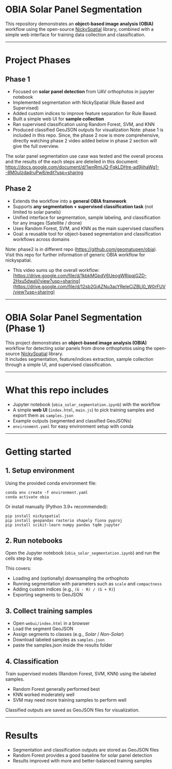# OBIA Solar Panel Segmentation

This repository demonstrates an **object-based image analysis (OBIA)** workflow using the open-source [NickySpatial](https://github.com/kshitijrajsharma/nickyspatial) library, combined with a simple web interface for training data collection and classification.

---

# Project Phases

## Phase 1 
- Focused on **solar panel detection** from UAV orthophotos in jupyter notebook
- Implemented segmentation with NickySpatial (Rule Based and Supervised)
- Added custom indices to improve feature separation for Rule Based. 
- Built a simple web UI for **sample collection**  
- Ran supervised classification using Random Forest, SVM, and KNN  
- Produced classified GeoJSON outputs for visualization
Note: phase 1 is included in this repo. Since, the phase 2 now is more comprehensive, directly watching phase 2 video added below in phase 2 section will give the full overview. 

The solar panel segmentation use case was tested and the overall process and the results of the each steps are deteiled in this document: https://docs.google.com/document/d/1wnRmiJQ-FqkLDHre-ad9jihaWg1--8M0uIzdadruPw8/edit?usp=sharing 

## Phase 2
- Extends the workflow into a **general OBIA framework**  
- Supports **any segmentation + supervised classification task** (not limited to solar panels)  
- Unified interface for segmentation, sample labeling, and classification for any images (Satellite / drone)
- Uses Random Forest, SVM, and KNN as the main supervised classifiers  
- Goal: a reusable tool for object-based segmentation and classification workflows across domains
  
Note: phase2 is in different repo (https://github.com/geomatupen/obia). Visit this repo for further information of generic OBIA workflow for nickyspatial.

- This video sums up the overall workflow: [https://drive.google.com/file/d/1kbkMGpdV6UeogWRjpqjGZD-2Hxu5dwaV/view?usp=sharing](https://drive.google.com/file/d/12sb2GiAZNu3acYReleCiZBLl0_W0rFUV/view?usp=sharing)
---


# OBIA Solar Panel Segmentation (Phase 1)

This project demonstrates an **object-based image analysis (OBIA)** workflow for detecting solar panels from drone orthophotos using the open-source [NickySpatial](https://github.com/nickyspatial) library.  
It includes segmentation, feature/indices extraction, sample collection through a simple UI, and supervised classification.

---

# What this repo includes
- Jupyter notebook (`obia_solar_segmentation.ipynb`) with the workflow  
- A simple **web UI** (`index.html`, `main.js`) to pick training samples and export them as `samples.json`  
- Example outputs (segmented and classified GeoJSONs)  
- `environment.yaml` for easy environment setup with conda  

---

# Getting started

## 1. Setup environment
Using the provided conda environment file:

    conda env create -f environment.yaml
    conda activate obia

Or install manually (Python 3.9+ recommended):

    pip install nickyspatial
    pip install geopandas rasterio shapely fiona pyproj
    pip install scikit-learn numpy pandas tqdm jupyter

## 2. Run notebooks
Open the Jupyter notebook (`obia_solar_segmentation.ipynb`) and run the cells step by step.

This covers:
- Loading and (optionally) downsampling the orthophoto  
- Running segmentation with parameters such as `scale` and `compactness`  
- Adding custom indices (e.g., `(G - R) / (G + R)`)  
- Exporting segments to GeoJSON  

## 3. Collect training samples
- Open `webui/index.html` in a browser  
- Load the segment GeoJSON  
- Assign segments to classes (e.g., *Solar* / *Non-Solar*)  
- Download labeled samples as `samples.json`
- paste the samples.json inside the results folder

## 4. Classification
Train supervised models (Random Forest, SVM, KNN) using the labeled samples.  
- Random Forest generally performed best  
- KNN worked moderately well  
- SVM may need more training samples to perform well  

Classified outputs are saved as GeoJSON files for visualization.  

---

# Results
- Segmentation and classification outputs are stored as GeoJSON files  
- Random Forest provides a good baseline for solar panel detection  
- Results improved with more and better-balanced training samples  
